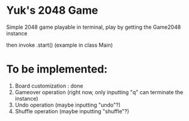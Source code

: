 # Yuk's 2048 Game

Simple 2048 game playable in terminal, play by getting the Game2048 instance 

then invoke .start() (example in class Main)

# To be implemented:

1. Board customization : done
2. Gameover operation (right now, only inputting "q" can terminate the instance)
3. Undo operation (maybe inputting "undo"?)
4. Shuffle operation (maybe inputting "shuffle"?)

